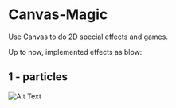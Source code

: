 # Canvas-Magic
Use Canvas to do 2D special effects and games.

Up to now, implemented effects as blow:
## 1 - particles
![Alt Text](https://media.giphy.com/media/vFKqnCdLPNOKc/giphy.gif)
